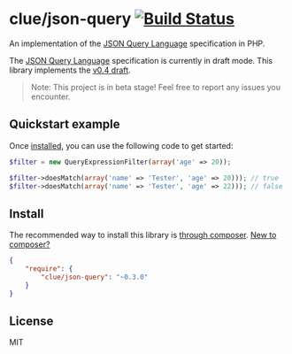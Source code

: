 # clue/json-query [![Build Status](https://travis-ci.org/clue/php-json-query.svg?branch=master)](https://travis-ci.org/clue/php-json-query)

An implementation of the [JSON Query Language](https://github.com/clue/json-query-language) specification in PHP.

The [JSON Query Language](https://github.com/clue/json-query-language) specification is currently in draft mode.
This library implements the [v0.4 draft](https://github.com/clue/json-query-language/releases/tag/v0.4.0).

> Note: This project is in beta stage! Feel free to report any issues you encounter.

## Quickstart example

Once [installed](#install), you can use the following code to get started:

```php
$filter = new QueryExpressionFilter(array('age' => 20));

$filter->doesMatch(array('name' => 'Tester', 'age' => 20))); // true
$filter->doesMatch(array('name' => 'Tester', 'age' => 22))); // false
```

## Install

The recommended way to install this library is [through composer](http://getcomposer.org). [New to composer?](http://getcomposer.org/doc/00-intro.md)

```JSON
{
    "require": {
        "clue/json-query": "~0.3.0"
    }
}
```

## License

MIT
